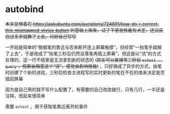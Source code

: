 # autobind

~~本来是想着在 https://askubuntu.com/questions/724891/how-do-i-correct-this-mismapped-stylus-button 的基础上改改，试了下感觉性能有点差，还没反应过来手就靠了上去，只好自己写写~~

一开始是简单的“根据笔的靠近与否来断开连上屏幕触摸”，但经常“一抬笔手就糊了上去”，于是改成了“抬笔三秒后仍然没落笔再插上屏幕”，但这是以“流”的方式处理的，这一行不结束是无法拿到新的状态的 ~~(其实可以直接等三秒后 `evtest --query` ，但那会阻塞这个“流”，感觉会影响性能)~~ ，只好搞成了异步的方式，抬笔时创建了个新的进程，三秒后检查主进程写的实时更新的笔在不在的值来决定是否插回屏幕

因为是自己用的就不写什么配置了，有需要的自己改改就行，只有几行，一半还是注释，改起来很简单

需要 `evtest` ，用于获取笔靠近离开的事件
